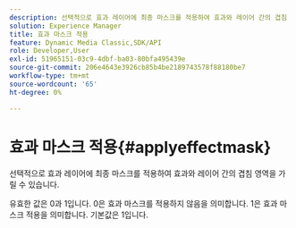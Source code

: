 ```yaml
---
description: 선택적으로 효과 레이어에 최종 마스크를 적용하여 효과와 레이어 간의 겹침 영역을 가릴 수 있습니다.
solution: Experience Manager
title: 효과 마스크 적용
feature: Dynamic Media Classic,SDK/API
role: Developer,User
exl-id: 51965151-03c9-4dbf-ba03-80bfa495439e
source-git-commit: 206e4643e3926cb85b4be2189743578f88180be7
workflow-type: tm+mt
source-wordcount: '65'
ht-degree: 0%

---
```


# 효과 마스크 적용{#applyeffectmask}

선택적으로 효과 레이어에 최종 마스크를 적용하여 효과와 레이어 간의 겹침 영역을 가릴 수 있습니다.

유효한 값은 0과 1입니다. 0은 효과 마스크를 적용하지 않음을 의미합니다. 1은 효과 마스크 적용을 의미합니다. 기본값은 1입니다.
